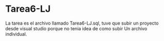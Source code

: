 # Tarea6-LJ

La tarea es el archivo llamado Tarea6-LJ.sql, tuve que subir un proyecto desde visual studio porque no tenia idea de como subir
Un archivo individual.
